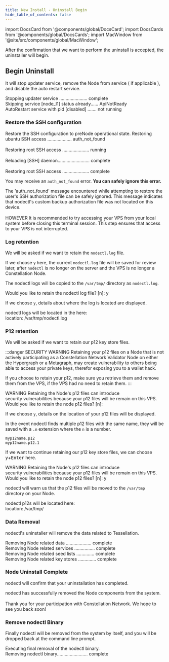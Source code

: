 ```yaml
---
title: New Install - Uninstall Begin
hide_table_of_contents: false
---
```

<intro-end />

import DocsCard from '@components/global/DocsCard';
import DocsCards from '@components/global/DocsCards';
import MacWindow from '@site/src/components/global/MacWindow';

<head>
  <title>MainNet 2.0 Automation with nodectl</title>
  <meta
    name="description"
    content="nodectl uninstall a nodectl installation"
  />
</head>

After the confirmation that we want to perform the uninstall is accepted, the uninstaller will begin.

## Begin Uninstall

It will stop updater service, remove the Node from service ( if applicable ), and disable the auto restart service.

<MacWindow>
Stopping updater service ...................... complete<br />                             
Skipping service [node_l1] status already...... ApiNotReady<br />
AutoRestart service with pid [disabled] ....... not running<br />   
</MacWindow>

### Restore the SSH configuration

Restore the SSH configuration to preNode operational state. 
<MacWindow>
Restoring ubuntu SSH access ................... auth_not_found <br />                      
Restoring root SSH access ..................... running<br />                      
Reloading [SSH] daemon......................... complete <br />                         
Restoring root SSH access ..................... complete<br />
</MacWindow>  

You may receive an `auth_not_found` error.  **You can safely ignore this error.**

<MacWindow>
The 'auth_not_found' message encountered while attempting to restore the user's SSH authorization file can be safely ignored. This message indicates that nodectl's custom backup authorization file was not located on this device.<br />
<br />
HOWEVER  It is recommended to try accessing your VPS from your local system before closing this terminal session. This step ensures that access to your VPS is not interrupted.<br />
</MacWindow>

### Log retention

We will be asked if we want to retain the `nodectl.log` file.  

If we choose `y` here, the current `nodectl.log` file will be saved for review later, after `nodectl` is no longer on the server and the VPS is no longer a Constellation Node.

The nodectl logs will be copied to the `/var/tmp/` directory as `nodectl.log`.

<MacWindow>
Would you like to retain the nodectl log file? [n]: y
</MacWindow>

If we choose `y`, details about where the log is located are displayed.

<MacWindow>
nodectl logs will be located in the here:<br />
location: /var/tmp/nodectl.log<br />
</MacWindow>

### P12 retention

We will be asked if we want to retain our p12 key store files.

:::danger SECURITY WARNING
Retaining your p12 files on a Node that is not actively participating as a Constellation Network Validator Node on either the Hypergraph or a Metagraph, may create vulnerability to others being able to access your private keys, therefor exposing you to a wallet hack.  

If you choose to retain your p12, make sure you retrieve them and remove them from the VPS, if the VPS had no need to retain them.
:::

<MacWindow>
WARNING  Retaining the Node's p12 files can introduce<br />
security vulnerabilities because your p12 files will be remain on this VPS.<br />
Would you like to retain the node p12 files? [n]:<br />
</MacWindow>

If we choose `y`, details on the location of your p12 files will be displayed.

In the event nodectl finds multiple p12 files with the same name, they will be saved with a `.n` extension where the `n` is a number.

```
myp12name.p12
myp12name.p12.1
```

If we want to continue retaining our p12 key store files, we can choose <kbd>y</kbd>+<kbd>Enter</kbd> here.

<MacWindow>
  WARNING  Retaining the Node's p12 files can introduce<br />
  security vulnerabilities because your p12 files will be remain on this VPS.<br />
  Would you like to retain the node p12 files? [n]: y <br />
</MacWindow>

nodectl will warn us that the p12 files will be moved to the `/var/tmp` directory on your Node.

<MacWindow>
nodectl p12s will be located here:<br />
location: /var/tmp/<br />
</MacWindow>

### Data Removal

nodectl's uninstaller will remove the data related to Tessellation.

<MacWindow>
Removing Node related data .................... complete<br />
Removing Node related services ................ complete<br />
Removing Node related seed lists .............. complete<br />
Removing Node related key stores .............. complete<br />
</MacWindow>

### Node Uninstall Complete

nodectl will confirm that your uninstallation has completed.

<MacWindow>
nodectl has successfully removed the Node components from the system.<br />
<br />
Thank you for your participation with Constellation Network. We hope to see you back soon!<br />
</MacWindow>

### Remove nodectl Binary

Finally nodectl will be removed from the system by itself, and you will be dropped back at the command line prompt.

<MacWindow>
Executing final removal of the nodectl binary.<br />
Removing nodectl binary........................ complete<br />
</MacWindow>